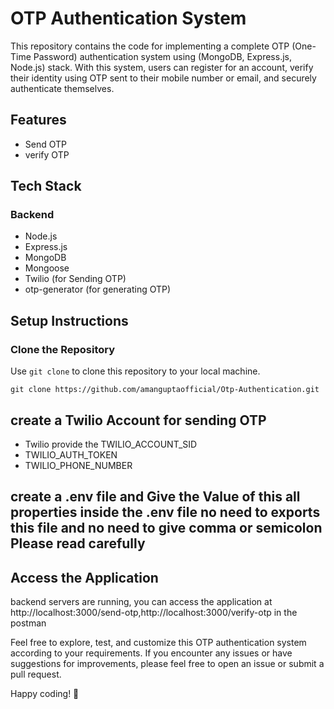 # OTP Authentication System

This repository contains the code for implementing a complete OTP (One-Time Password) authentication system using (MongoDB, Express.js, Node.js) stack. With this system, users can register for an account, verify their identity using OTP sent to their mobile number or email, and securely authenticate themselves.

## Features

- Send OTP
- verify OTP

## Tech Stack

### Backend

- Node.js
- Express.js
- MongoDB
- Mongoose
- Twilio (for Sending OTP)
- otp-generator (for generating OTP)

## Setup Instructions

### Clone the Repository

Use `git clone` to clone this repository to your local machine.

```
git clone https://github.com/amanguptaofficial/Otp-Authentication.git

```

## create a Twilio Account for sending OTP

- Twilio provide the TWILIO_ACCOUNT_SID
- TWILIO_AUTH_TOKEN
- TWILIO_PHONE_NUMBER

## create a .env file and Give the Value of this all properties inside the .env file no need to exports this file and no need to give comma or semicolon Please read carefully

## Access the Application

backend servers are running, you can access the application at http://localhost:3000/send-otp,http://localhost:3000/verify-otp in the postman

Feel free to explore, test, and customize this OTP authentication system according to your requirements. If you encounter any issues or have suggestions for improvements, please feel free to open an issue or submit a pull request.

Happy coding! 🚀
